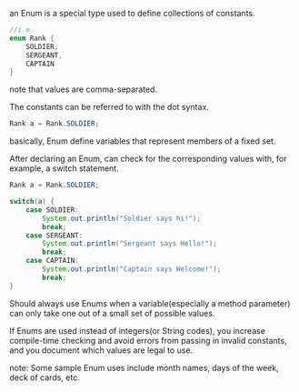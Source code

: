 an Enum is a special type used to define collections of constants.

```java
//i.e.
enum Rank {
	SOLDIER,
	SERGEANT,
	CAPTAIN
}
```

note that values are comma-separated.

The constants can be referred to with the dot syntax.

```java
Rank a = Rank.SOLDIER;
```

basically, Enum define variables that represent members of a fixed set.

After declaring an Enum, can check for the corresponding values with, for example, a switch statement.

```java
Rank a = Rank.SOLDIER;

switch(a) {
	case SOLDIER:
		System.out.println("Soldier says hi!");
		break;
	case SERGEANT:
		System.out.println("Sergeant says Hello!");
		break;
	case CAPTAIN:
		System.out.println("Captain says Welcome!");
		break;
}
```

Should always use Enums when a variable(especially a method parameter) can only take one out of a small set of possible values.

If Enums are used instead of integers(or String codes), you increase compile-time checking and avoid errors from passing in invalid constants, and you document which values are legal to use.

note: Some sample Enum uses include month names, days of the week, deck of cards, etc.